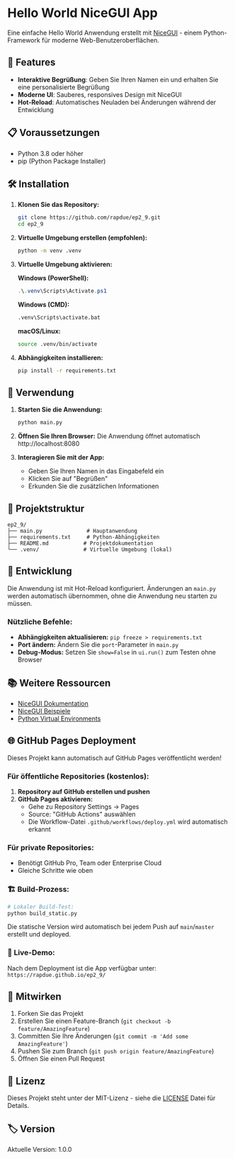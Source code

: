 # Hello World NiceGUI App

Eine einfache Hello World Anwendung erstellt mit [NiceGUI](https://nicegui.io/) - einem Python-Framework für moderne Web-Benutzeroberflächen.

## 🚀 Features

- **Interaktive Begrüßung**: Geben Sie Ihren Namen ein und erhalten Sie eine personalisierte Begrüßung
- **Moderne UI**: Sauberes, responsives Design mit NiceGUI
- **Hot-Reload**: Automatisches Neuladen bei Änderungen während der Entwicklung

## 📋 Voraussetzungen

- Python 3.8 oder höher
- pip (Python Package Installer)

## 🛠️ Installation

1. **Klonen Sie das Repository:**
   ```bash
   git clone https://github.com/rapdue/ep2_9.git
   cd ep2_9
   ```

2. **Virtuelle Umgebung erstellen (empfohlen):**
   ```bash
   python -m venv .venv
   ```

3. **Virtuelle Umgebung aktivieren:**
   
   **Windows (PowerShell):**
   ```powershell
   .\.venv\Scripts\Activate.ps1
   ```
   
   **Windows (CMD):**
   ```cmd
   .venv\Scripts\activate.bat
   ```
   
   **macOS/Linux:**
   ```bash
   source .venv/bin/activate
   ```

4. **Abhängigkeiten installieren:**
   ```bash
   pip install -r requirements.txt
   ```

## 🎯 Verwendung

1. **Starten Sie die Anwendung:**
   ```bash
   python main.py
   ```

2. **Öffnen Sie Ihren Browser:**
   Die Anwendung öffnet automatisch http://localhost:8080

3. **Interagieren Sie mit der App:**
   - Geben Sie Ihren Namen in das Eingabefeld ein
   - Klicken Sie auf "Begrüßen"
   - Erkunden Sie die zusätzlichen Informationen

## 📁 Projektstruktur

```
ep2_9/
├── main.py              # Hauptanwendung
├── requirements.txt     # Python-Abhängigkeiten
├── README.md           # Projektdokumentation
└── .venv/              # Virtuelle Umgebung (lokal)
```

## 🔧 Entwicklung

Die Anwendung ist mit Hot-Reload konfiguriert. Änderungen an `main.py` werden automatisch übernommen, ohne die Anwendung neu starten zu müssen.

### Nützliche Befehle:

- **Abhängigkeiten aktualisieren:** `pip freeze > requirements.txt`
- **Port ändern:** Ändern Sie die `port`-Parameter in `main.py`
- **Debug-Modus:** Setzen Sie `show=False` in `ui.run()` zum Testen ohne Browser

## 📚 Weitere Ressourcen

- [NiceGUI Dokumentation](https://nicegui.io/)
- [NiceGUI Beispiele](https://github.com/zauberzeug/nicegui/tree/main/examples)
- [Python Virtual Environments](https://docs.python.org/3/tutorial/venv.html)

## 🌐 GitHub Pages Deployment

Dieses Projekt kann automatisch auf GitHub Pages veröffentlicht werden!

### Für öffentliche Repositories (kostenlos):
1. **Repository auf GitHub erstellen und pushen**
2. **GitHub Pages aktivieren:**
   - Gehe zu Repository Settings → Pages
   - Source: "GitHub Actions" auswählen
   - Die Workflow-Datei `.github/workflows/deploy.yml` wird automatisch erkannt

### Für private Repositories:
- Benötigt GitHub Pro, Team oder Enterprise Cloud
- Gleiche Schritte wie oben

### 🏗️ Build-Prozess:
```bash
# Lokaler Build-Test:
python build_static.py
```

Die statische Version wird automatisch bei jedem Push auf `main`/`master` erstellt und deployed.

### 📍 Live-Demo:
Nach dem Deployment ist die App verfügbar unter:
`https://rapdue.github.io/ep2_9/`

## 🤝 Mitwirken

1. Forken Sie das Projekt
2. Erstellen Sie einen Feature-Branch (`git checkout -b feature/AmazingFeature`)
3. Committen Sie Ihre Änderungen (`git commit -m 'Add some AmazingFeature'`)
4. Pushen Sie zum Branch (`git push origin feature/AmazingFeature`)
5. Öffnen Sie einen Pull Request

## 📄 Lizenz

Dieses Projekt steht unter der MIT-Lizenz - siehe die [LICENSE](LICENSE) Datei für Details.

## 🏷️ Version

Aktuelle Version: 1.0.0